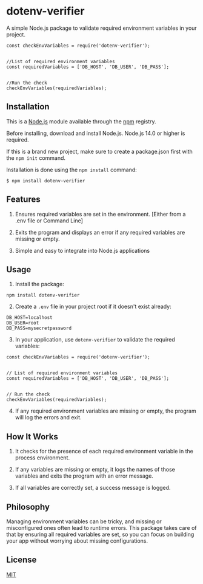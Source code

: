 # dotenv-verifier

 A simple Node.js package to validate required environment variables in your project.


```
const checkEnvVariables = require('dotenv-verifier');


//List of required environment variables
const requiredVariables = ['DB_HOST', 'DB_USER', 'DB_PASS'];


//Run the check
checkEnvVariables(requiredVariables);
```

## Installation

This is a [Node.js](https://nodejs.org/en/) module available through the [npm](https://www.npmjs.com/) registry.

Before installing, download and install Node.js. Node.js 14.0 or higher is required.

If this is a brand new project, make sure to create a package.json first with the ```npm init``` command.

Installation is done using the ```npm install``` command:

```
$ npm install dotenv-verifier
```
## Features

1. Ensures required variables are set in the environment. [Either from a .env file or Command Line]

2. Exits the program and displays an error if any required variables are missing or empty.

3. Simple and easy to integrate into Node.js applications

## Usage

1. Install the package:

```
npm install dotenv-verifier
```

2. Create a ```.env``` file in your project root if it doesn't exist already:

```
DB_HOST=localhost
DB_USER=root
DB_PASS=mysecretpassword
```
3. In your application, use ```dotenv-verifier``` to validate the required variables:

```
const checkEnvVariables = require('dotenv-verifier');


// List of required environment variables
const requiredVariables = ['DB_HOST', 'DB_USER', 'DB_PASS'];


// Run the check
checkEnvVariables(requiredVariables);
```

4. If any required environment variables are missing or empty, the program will log the errors and exit.

## How It Works

1. It checks for the presence of each required environment variable in the process environment.

2. If any variables are missing or empty, it logs the names of those variables and exits the program with an error message.

3. If all variables are correctly set, a success message is logged.

## Philosophy

Managing environment variables can be tricky, and missing or misconfigured ones often lead to runtime errors. This package takes care of that by ensuring all required variables are set, so you can focus on building your app without worrying about missing configurations.

## License
[MIT]()